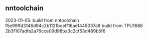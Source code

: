 ## nntoolchain

2023-01-05:
build from nntoolchain f5e99ffd3146d94c2b1121bceff16ae1445037a8
build from TPU1686     2b3f107adfa2a76cce09d98ba3c2cf53d489b5f6
